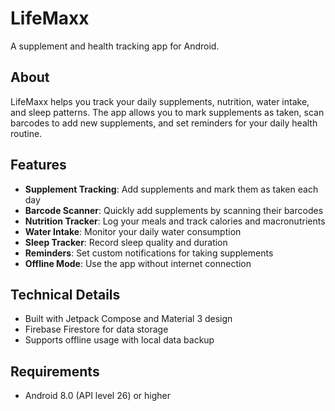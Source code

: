 # LifeMaxx

A supplement and health tracking app for Android.

## About

LifeMaxx helps you track your daily supplements, nutrition, water intake, and sleep patterns. The app allows you to mark supplements as taken, scan barcodes to add new supplements, and set reminders for your daily health routine.

## Features

- **Supplement Tracking**: Add supplements and mark them as taken each day
- **Barcode Scanner**: Quickly add supplements by scanning their barcodes
- **Nutrition Tracker**: Log your meals and track calories and macronutrients
- **Water Intake**: Monitor your daily water consumption
- **Sleep Tracker**: Record sleep quality and duration
- **Reminders**: Set custom notifications for taking supplements
- **Offline Mode**: Use the app without internet connection

## Technical Details

- Built with Jetpack Compose and Material 3 design
- Firebase Firestore for data storage
- Supports offline usage with local data backup

## Requirements

- Android 8.0 (API level 26) or higher
